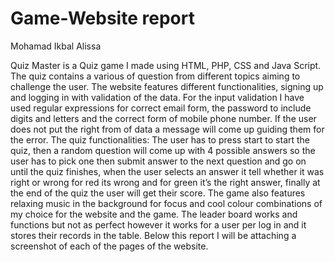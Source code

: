 # Game-Website report
                                      
Mohamad Ikbal Alissa

Quiz Master is a Quiz game I made using HTML, PHP, CSS and Java Script.
The quiz contains a various of question from different topics aiming to challenge the user.
The website features different functionalities, signing up and logging in with validation of the data.
For the input validation I have used regular expressions for correct email form, the password to include digits and letters and the correct form of mobile phone number. If the user does not put the right from of data a message will come up guiding them for the error.
The quiz functionalities: 
The user has to press start to start the quiz, then a random question will come up with 4 possible answers so the user has to pick one then submit answer to the next question and go on until the quiz finishes, when the user selects an answer it tell whether it was right or wrong  for red its wrong and for green it’s the right answer, finally  at the end of the quiz  the user will get their score.
The game also features relaxing music in the background for focus and cool colour combinations of my choice for the website and the game.
The leader board works and functions but not as perfect however it works for a user per log in and it stores their records in the table.
 Below this report I will be attaching a screenshot of each of the pages of the website.
